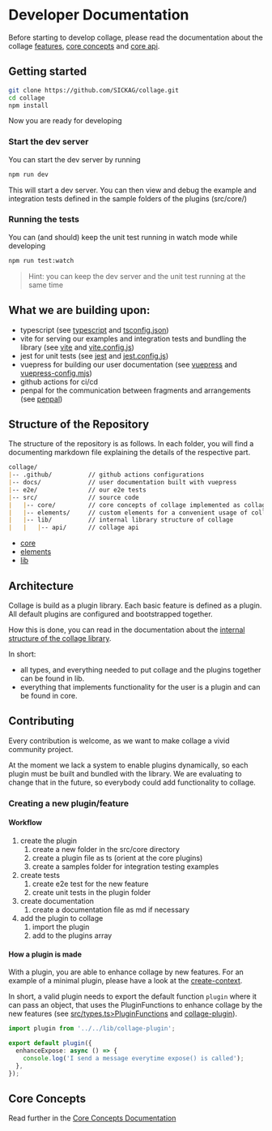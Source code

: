 # Developer Documentation

Before starting to develop collage, please read the documentation about the collage [features](../docs/docs/features.md), [core concepts](../docs/docs/concepts.md) and [core api](../docs/docs/core-api.md).

## Getting started

```bash
git clone https://github.com/SICKAG/collage.git
cd collage
npm install
```

Now you are ready for developing

### Start the dev server

You can start the dev server by running

```bash
npm run dev
```

This will start a dev server. You can then view and debug the example and integration tests defined in the sample folders of the plugins (src/core/)

### Running the tests

You can (and should) keep the unit test running in watch mode while developing

```bash
npm run test:watch
```

> Hint: you can keep the dev server and the unit test running at the same time

## What we are building upon:

- typescript (see [typescript](https://www.typescriptlang.org/) and [tsconfig.json](../tsconfig.json))
- vite for serving our examples and integration tests and bundling the library (see [vite](https://vitejs.dev) and [vite.config.js](../vite.config.js))
- jest for unit tests (see [jest](https://jestjs.io) and [jest.config.js](../jest.config.js))
- vuepress for building our user documentation (see [vuepress](https://vuepress) and [vuepress-config.mjs](../docs/vuepress-config.mjs))
- github actions for ci/cd
- penpal for the communication between fragments and arrangements (see [penpal](https://github.com/Aaronius/penpal#readme))

## Structure of the Repository

The structure of the repository is as follows.
In each folder, you will find a documenting markdown file explaining the details of the respective part.

```md
collage/
|-- .github/          // github actions configurations
|-- docs/             // user documentation built with vuepress
|-- e2e/              // our e2e tests
|-- src/              // source code
|   |-- core/         // core concepts of collage implemented as collage plugins
|   |-- elements/     // custom elements for a convenient usage of collage
|   |-- lib/          // internal library structure of collage
|   |   |-- api/      // collage api 

```

- [core](./core/CORE_CONCEPTS.md)
- [elements](./elements/README.md)
- [lib](./lib/README.md)

## Architecture

Collage is build as a plugin library. Each basic feature is defined as a plugin. All default plugins are configured and bootstrapped together.

How this is done, you can read in the documentation about the [internal structure of the collage library](./lib/README.md).

In short:

- all types, and everything needed to put collage and the plugins together can be found in lib.
- everything that implements functionality for the user is a plugin and can be found in core.

## Contributing

Every contribution is welcome, as we want to make collage a vivid community project.

At the moment we lack a system to enable plugins dynamically, so each plugin must be built and bundled with the library. We are evaluating to change that in the future, so everybody could add functionality to collage.

### Creating a new plugin/feature

#### Workflow

1. create the plugin
   1. create a new folder in the src/core directory
   1. create a plugin file as ts (orient at the core plugins)
   1. create a samples folder for integration testing examples
1. create tests
   1. create e2e test for the new feature
   1. create unit tests in the plugin folder
1. create documentation
   1. create a documentation file as md if necessary
1. add the plugin to collage
   1. import the plugin
   1. add to the plugins array

#### How a plugin is made

With a plugin, you are able to enhance collage by new features.
For an example of a minimal plugin, please have a look at the [create-context](./core/create-context/create-context.ts).

In short, a valid plugin needs to export the default function `plugin` where it can pass an object, that uses the PluginFunctions to enhance collage by the new features (see [src/types.ts>PluginFunctions](./types.ts) and [collage-plugin](./lib/collage-plugin.ts)).

```ts
import plugin from '../../lib/collage-plugin';

export default plugin({
  enhanceExpose: async () => {
    console.log('I send a message everytime expose() is called');
  },
});
```

## Core Concepts

Read further in the [Core Concepts Documentation](./core/CORE_CONCEPTS.md)
